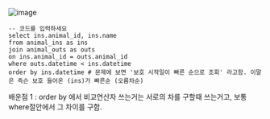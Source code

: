 ![image](https://user-images.githubusercontent.com/84604563/151791842-02b40084-219d-4416-aa7a-d75b7271e32e.png)

```mysql
-- 코드를 입력하세요
select ins.animal_id, ins.name
from animal_ins as ins
join animal_outs as outs
on ins.animal_id = outs.animal_id
where outs.datetime < ins.datetime
order by ins.datetime # 문제에 보면 '보호 시작일이 빠른 순으로 조회' 라고함. 이말은 즉슨 보호 들어온 (ins)가 빠른순 (오름차순)
```

배운점 1 : order by 에서 비교연산자 쓰는거는 서로의 차를 구할때 쓰는거고, 보통 where절안에서 그 차이를 구함.  
